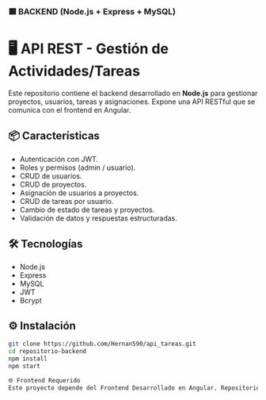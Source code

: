 ### 🟩 BACKEND (Node.js + Express + MySQL)

# 🖥️ API REST - Gestión de Actividades/Tareas

Este repositorio contiene el backend desarrollado en **Node.js** para gestionar proyectos, usuarios, tareas y asignaciones. Expone una API RESTful que se comunica con el frontend en Angular.

## 📦 Características

- Autenticación con JWT.
- Roles y permisos (admin / usuario).
- CRUD de usuarios.
- CRUD de proyectos.
- Asignación de usuarios a proyectos.
- CRUD de tareas por usuario.
- Cambio de estado de tareas y proyectos.
- Validación de datos y respuestas estructuradas.

## 🛠️ Tecnologías

- Node.js
- Express
- MySQL
- JWT
- Bcrypt

## ⚙️ Instalación

```bash
git clone https://github.com/Hernan590/api_tareas.git
cd repositorio-backend
npm install
npm start

🌐 Frontend Requerido
Este proyecto depende del Frontend Desarrollado en Angular. Repositorio del Frontend: https://github.com/Hernan590/sistema_tareas